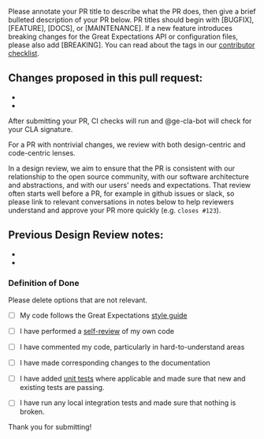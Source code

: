 Please annotate your PR title to describe what the PR does, then give a brief bulleted description of your PR below. PR titles should begin with [BUGFIX], [FEATURE],  [DOCS], or [MAINTENANCE]. If a new feature introduces breaking changes for the Great Expectations API or configuration files, please also add [BREAKING]. You can read about the tags in our [contributor checklist](https://docs.greatexpectations.io/en/latest/contributing/contribution_checklist.html).

Changes proposed in this pull request:
-
-
-


After submitting your PR, CI checks will run and @ge-cla-bot will check for your CLA signature.

For a PR with nontrivial changes, we review with both design-centric and code-centric lenses.

In a design review, we aim to ensure that the PR is consistent with our relationship to the open source community, with our software architecture and abstractions, and with our users' needs and expectations. That review often starts well before a PR, for example in github issues or slack, so please link to relevant conversations in notes below to help reviewers understand and approve your PR more quickly (e.g. `closes #123`).

Previous Design Review notes:
-
-
-


### Definition of Done
Please delete options that are not relevant.

- [ ] My code follows the Great Expectations [style guide](https://docs.greatexpectations.io/en/latest/contributing/style_guide.html?highlight=style%20guide)
- [ ] I have performed a [self-review](https://docs.greatexpectations.io/en/latest/contributing/contribution_checklist.html?highlight=checklist) of my own code
- [ ] I have commented my code, particularly in hard-to-understand areas
- [ ] I have made corresponding changes to the documentation
- [ ] I have added [unit tests](https://docs.greatexpectations.io/en/latest/contributing/testing.html#contributing-testing-writing-unit-tests) where applicable and made sure that new and existing tests are passing.
- [ ] I have run any local integration tests and made sure that nothing is broken.


Thank you for submitting!
